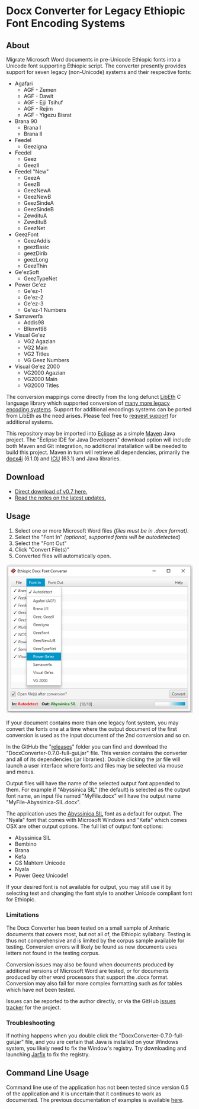 # Docx Converter for Legacy Ethiopic Font Encoding Systems


## About

Migrate Microsoft Word documents in pre-Unicode Ethiopic fonts into a Unicode font supporting Ethiopic script.
The converter presently provides support for seven legacy (non-Unicode) systems and their respective fonts:

 * Agafari
   * AGF - Zemen
   * AGF - Dawit
   * AGF - Ejji Tsihuf
   * AGF - Rejim
   * AGF - Yigezu Bisrat
 * Brana 90 
   * Brana I
   * Brana II
 * Feedel
   * Geezigna
 * Feedel
   * Geez
   * GeezII
 * Feedel "New"
   * GeezA
   * GeezB
   * GeezNewA
   * GeezNewB
   * GeezSindeA
   * GeezSindeB
   * ZewdituA
   * ZewdituB
   * GeezNet
 * GeezFont
   * GeezAddis
   * geezBasic
   * geezDirib
   * geezLong
   * GeezThin
 * Ge'ezSoft
   * GeezTypeNet
 * Power Ge'ez
   * Ge'ez-1
   * Ge'ez-2
   * Ge'ez-3
   * Ge'ez-1 Numbers
 * Samawerfa
   * Addis98
   * Blknwt98
 * Visual Ge'ez 
   * VG2 Agazian
   * VG2 Main
   * VG2 Titles
   * VG Geez Numbers
 * Visual Ge'ez 2000
   * VG2000 Agazian
   * VG2000 Main
   * VG2000 Titles

The conversion mappings come directly from the long defunct [LibEth](http://libeth.sourceforge.net) C language library which
supported conversion of [many more legacy encoding systems](http://libeth.sourceforge.net/CharacterSets.html).  Support for additional
encodings systems can be ported from LibEth as the need arises. 
Please feel free to [request support](https://github.com/geezorg/DocxConverter/issues) for additional systems.

This repository may be imported into [Eclipse](http://www.eclipse.org) as a simple [Maven](https://maven.apache.org/) Java project.
The "Eclipse IDE for Java Developers" download option will include both Maven and Git integration, no additional installation will
be needed to build this project.  Maven in turn will retrieve all dependencies, primarily the [docx4j](https://www.docx4java.org/)
(6.1.0) and [ICU](http://site.icu-project.org/) (63.1) and Java libraries.

## Download

* [Direct download of v0.7 here.](https://github.com/geezorg/DocxConverter/releases/download/v0.7.0/DocxConverter-0.7.0-full-gui.jar)
* [Read the notes on the latest updates.](https://github.com/geezorg/DocxConverter/releases/tag/v0.7.0)

## Usage

1. Select one or more Microsoft Word files *(files must be in .docx format)*.
2. Select the "Font In" *(optional, supported fonts will be autodetected)*
3. Select the "Font Out"
4. Click "Convert File(s)"
5. Converted files will automatically open.

![v0.7 Screenshot](doc/gui-screenshot-v0.7.png)

If your document contains more than one legacy font system, you may convert the fonts one at a time where
the output document of the first conversion is used as the input document of the 2nd conversion and so on.


In the GitHub the "[releases](https://github.com/geezorg/DocxConverter/releases/)" folder you can find and download the
"DocxConverter-0.7.0-full-gui.jar" file. This version contains the converter and all of its dependencies (jar libraries).
Double clicking the jar file will launch a user interface where fonts and files may be selected via mouse and menus.

Output files will have the name of the selected output font appended to them.  For example
if "Abyssinica SIL" (the default) is selected as the output font name, an input file named
"MyFile.docx" will have the output name "MyFile-Abyssinica-SIL.docx".

The application uses the [Abyssinica SIL](http://software.sil.org/abyssinica/download/) font as a default for output.
The "Nyala" font that comes with Microsoft Windows and "Kefa" which comes OSX are other output options. The full list
of output font options:

* Abyssinica SIL
* Bembino
* Brana
* Kefa
* GS Mahtem Unicode
* Nyala
* Power Geez Unicode1

If your desired font is not available for output, you may still use it by selecting text and changing the font style
to another Unicode compliant font for Ethiopic.


### Limitations

The Docx Converter has been tested on a small sample of Amharic documents that covers most, but not all of, the
Ethiopic syllabary.  Testing is thus not comprehensive and is limited by the corpus sample available for testing.
Conversion errors will likely be found as new documents uses letters not found in the testing corpus.

Conversion issues may also be found when documents produced by additional versions of Microsoft Word are tested,
or for documents produced by other word processors that support the .docx format.  Conversion may also fail for
more complex formatting such as for tables which have not been tested.

Issues can be reported to the author directly, or via the GitHub [issues tracker](https://github.com/geezorg/DocxConverter/issues)
for the project.

### Troubleshooting

If nothing happens when you double click the "DocxConverter-0.7.0-full-gui.jar" file, and you are certain that
Java is installed on your Windows system, you likely need to fix the Window's registry.  Try downloading and launching
[Jarfix](https://johann.loefflmann.net/en/software/jarfix/) to fix the registry.



## Command Line Usage

Command line use of the application has not been tested since version 0.5 of the application and it is uncertain that it continues
to work as documented.  The previous documentation of examples is available [here](doc/CommandLine.md).
